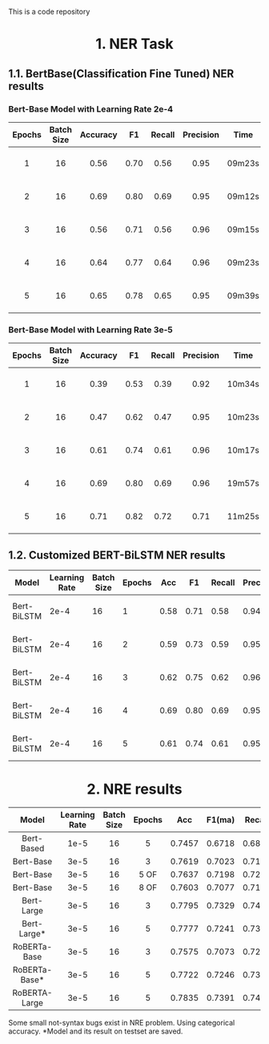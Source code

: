 This is a code repository

# <center>1. NER Task</center>
## 1.1. BertBase(Classification Fine Tuned) NER results

### Bert-Base Model with Learning Rate 2e-4

| Epochs | Batch Size | Accuracy |   F1   | Recall | Precision |  Time  |   Device    | Framework |
|:------:|:----------:|:--------:|:------:|:------:|:---------:|:------:|:-----------:|:---------:|
|   1    |     16     |   0.56   |  0.70  |  0.56  |   0.95    | 09m23s | M3 Max 30   |  PyTorch  |
|   2    |     16     |   0.69   |  0.80  |  0.69  |   0.95    | 09m12s | M3 Max 30   |  PyTorch  |
|   3    |     16     |   0.56   |  0.71  |  0.56  |   0.96    | 09m15s | M3 Max 30   |  PyTorch  |
|   4    |     16     |   0.64   |  0.77  |  0.64  |   0.96    | 09m23s | M3 Max 30   |  PyTorch  |
|   5    |     16     |   0.65   |  0.78  |  0.65  |   0.95    | 09m39s | M3 Max 30   |  PyTorch  |

### Bert-Base Model with Learning Rate 3e-5

| Epochs | Batch Size | Accuracy |   F1   | Recall | Precision |  Time  |   Device    | Framework |
|:------:|:----------:|:--------:|:------:|:------:|:---------:|:------:|:-----------:|:---------:|
|   1    |     16     |   0.39   |  0.53  |  0.39  |   0.92    | 10m34s | M3 Max 30   |  PyTorch  |
|   2    |     16     |   0.47   |  0.62  |  0.47  |   0.95    | 10m23s | M3 Max 30   |  PyTorch  |
|   3    |     16     |   0.61   |  0.74  |  0.61  |   0.96    | 10m17s | M3 Max 30   |  PyTorch  |
|   4    |     16     |   0.69   |  0.80  |  0.69  |   0.96    | 19m57s | M3 Max 30   |  PyTorch  |
|   5    |     16     |   0.71   |  0.82  |  0.72  |   0.71    | 11m25s | M3 Max 30   |  PyTorch  |



## 1.2. Customized BERT-BiLSTM NER results

| Model       | Learning Rate | Batch Size | Epochs | Acc  | F1   | Recall | Precision | Time  | Device      | Framework |
|-------------|---------------|------------|--------|------|------|--------|-----------|-------|-------------|-----------|
| Bert-BiLSTM | 2e-4          | 16         | 1      | 0.58 | 0.71 | 0.58   | 0.94      | 11m5s | M3 Max 30   | PyTorch   |
| Bert-BiLSTM | 2e-4          | 16         | 2      | 0.59 | 0.73 | 0.59   | 0.95      | 11m2s | M3 Max 30   | PyTorch   |
| Bert-BiLSTM | 2e-4          | 16         | 3      | 0.62 | 0.75 | 0.62   | 0.96      | 10m5s | M3 Max 30   | PyTorch   |
| Bert-BiLSTM | 2e-4          | 16         | 4      | 0.69 | 0.80 | 0.69   | 0.95      | 11m5s | M3 Max 30   | PyTorch   |
| Bert-BiLSTM | 2e-4          | 16         | 5      | 0.61 | 0.74 | 0.61   | 0.95      | 11m5s | M3 Max 30   | PyTorch   |


# <center>2. NRE results</center>

| Model         | Learning Rate | Batch Size | Epochs | Acc    | F1(ma) | Recall | Precision |   Time   |     Device      | Framework  |
|:-------------:|:-------------:|:----------:|:------:|:------:|:------:|:------:|:---------:|:--------:|:---------------:|:----------:|
| Bert-Based    |      1e-5     |     16     |   5    | 0.7457 | 0.6718 | 0.6818 |   0.7661  | 10m13.0s | RTX4060Ti16G    | TensorFlow |
| Bert-Base     |      3e-5     |     16     |   3    | 0.7619 | 0.7023 | 0.7113 |   0.7501  |  5m26.5s | RTX4060Ti16G    | TensorFlow |
| Bert-Base     |      3e-5     |     16     |  5 OF  | 0.7637 | 0.7198 | 0.7259 |   0.7693  |  8m59.1s | RTX4060Ti16G    | TensorFlow |
| Bert-Base     |      3e-5     |     16     |  8 OF  | 0.7603 | 0.7077 | 0.7180 |   0.7562  | 15m44.8s | RTX4060Ti16G    | TensorFlow |
| Bert-Large    |      3e-5     |     16     |   3    | 0.7795 | 0.7329 | 0.7453 |   0.7770  | 14m16.8s | RTX4060Ti16G    | TensorFlow |
| Bert-Large*   |      3e-5     |     16     |   5    | 0.7777 | 0.7241 | 0.7382 |   0.7665  | 24m55.3s | RTX4060Ti16G    | TensorFlow |
| RoBERTa-Base  |      3e-5     |     16     |   3    | 0.7575 | 0.7073 | 0.7205 |   0.7502  | 11m57.0s | RTX4060Ti16G    | TensorFlow |
| RoBERTa-Base* |      3e-5     |     16     |   5    | 0.7722 | 0.7246 | 0.7347 |   0.7698  | 21m40.0s | RTX4060Ti16G    | TensorFlow |
| RoBERTA-Large |      3e-5     |     16     |   5    | 0.7835 | 0.7391 | 0.7457 |   0.7879  | 35m29.3s | RTX4060Ti16G    | TensorFlow |


Some small not-syntax bugs exist in NRE problem. Using categorical accuracy.
*Model and its result on testset are saved.
